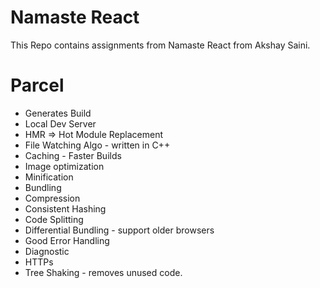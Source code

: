 # Namaste React

This Repo contains assignments from Namaste React from Akshay Saini.

# Parcel

- Generates Build
- Local Dev Server
- HMR => Hot Module Replacement
- File Watching Algo - written in C++
- Caching - Faster Builds
- Image optimization
- Minification
- Bundling
- Compression
- Consistent Hashing
- Code Splitting
- Differential Bundling - support older browsers
- Good Error Handling
- Diagnostic
- HTTPs
- Tree Shaking - removes unused code.
